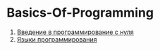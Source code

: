 # Basics-Of-Programming


1. [Введение в программирование с нуля](https://github.com/Barsuchek/Basics-Of-Programming/blob/main/Info/Введение.md)
2. [Языки программирования](https://github.com/Barsuchek/Basics-Of-Programming/blob/main/Info/ЯП.md)